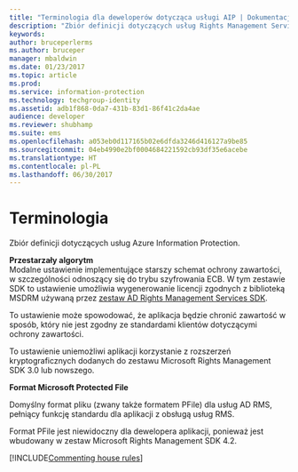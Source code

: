 ```yaml
---
title: "Terminologia dla deweloperów dotycząca usługi AIP | Dokumentacja firmy Microsoft"
description: "Zbiór definicji dotyczących usług Rights Management Services."
keywords: 
author: bruceperlerms
ms.author: bruceper
manager: mbaldwin
ms.date: 01/23/2017
ms.topic: article
ms.prod: 
ms.service: information-protection
ms.technology: techgroup-identity
ms.assetid: adb1f868-0da7-431b-83d1-86f41c2da4ae
audience: developer
ms.reviewer: shubhamp
ms.suite: ems
ms.openlocfilehash: a053eb0d117165b02e6dfda3246d416127a9be85
ms.sourcegitcommit: 04eb4990e2bf0004684221592cb93df35e6acebe
ms.translationtype: HT
ms.contentlocale: pl-PL
ms.lasthandoff: 06/30/2017
---
```

# <a name="terms"></a>Terminologia

Zbiór definicji dotyczących usług Azure Information Protection.

**Przestarzały algorytm**  
Modalne ustawienie implementujące starszy schemat ochrony zawartości, w szczególności odnoszący się do trybu szyfrowania ECB. W tym zestawie SDK to ustawienie umożliwia wygenerowanie licencji zgodnych z biblioteką MSDRM używaną przez [zestaw AD Rights Management Services SDK](https://msdn.microsoft.com/library/windows/desktop/cc530379.aspx).

To ustawienie może spowodować, że aplikacja będzie chronić zawartość w sposób, który nie jest zgodny ze standardami klientów dotyczącymi ochrony zawartości.

To ustawienie uniemożliwi aplikacji korzystanie z rozszerzeń kryptograficznych dodanych do zestawu Microsoft Rights Management SDK 3.0 lub nowszego.

**Format Microsoft Protected File**

Domyślny format pliku (zwany także formatem PFile) dla usług AD RMS, pełniący funkcję standardu dla aplikacji z obsługą usług RMS.

Format PFile jest niewidoczny dla dewelopera aplikacji, ponieważ jest wbudowany w zestaw Microsoft Rights Management SDK 4.2.


[!INCLUDE[Commenting house rules](../includes/houserules.md)]